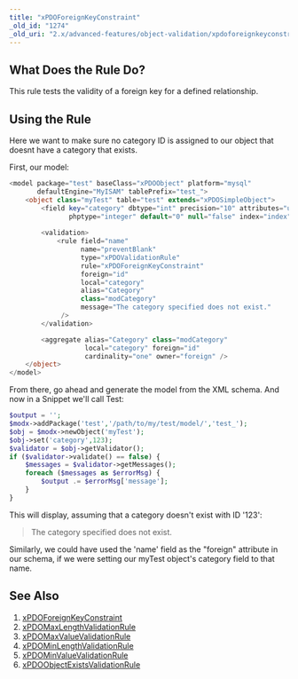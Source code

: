 ```yaml
---
title: "xPDOForeignKeyConstraint"
_old_id: "1274"
_old_uri: "2.x/advanced-features/object-validation/xpdoforeignkeyconstraint"
---
```


## What Does the Rule Do?

This rule tests the validity of a foreign key for a defined relationship.

## Using the Rule

Here we want to make sure no category ID is assigned to our object that doesnt have a category that exists.

First, our model:

``` php 
<model package="test" baseClass="xPDOObject" platform="mysql"
       defaultEngine="MyISAM" tablePrefix="test_">    
    <object class="myTest" table="test" extends="xPDOSimpleObject">
        <field key="category" dbtype="int" precision="10" attributes="unsigned"
               phptype="integer" default="0" null="false" index="index" />
                
        <validation>
            <rule field="name" 
                  name="preventBlank"
                  type="xPDOValidationRule"
                  rule="xPDOForeignKeyConstraint"
                  foreign="id"
                  local="category"
                  alias="Category"
                  class="modCategory"
                  message="The category specified does not exist."
             />
        </validation>

        <aggregate alias="Category" class="modCategory" 
                   local="category" foreign="id"
                   cardinality="one" owner="foreign" />
    </object>
</model>
```

From there, go ahead and generate the model from the XML schema. And now in a Snippet we'll call Test:

``` php 
$output = '';
$modx->addPackage('test','/path/to/my/test/model/','test_');
$obj = $modx->newObject('myTest');
$obj->set('category',123);
$validator = $obj->getValidator();
if ($validator->validate() == false) {
    $messages = $validator->getMessages();
    foreach ($messages as $errorMsg) {
        $output .= $errorMsg['message'];
    }
}
```

This will display, assuming that a category doesn't exist with ID '123':

> The category specified does not exist.

Similarly, we could have used the 'name' field as the "foreign" attribute in our schema, if we were setting our myTest object's category field to that name.

## See Also

1. [xPDOForeignKeyConstraint](xpdo/advanced-features/object-validation/xpdoforeignkeyconstraint)
2. [xPDOMaxLengthValidationRule](xpdo/advanced-features/object-validation/xpdomaxlengthvalidationrule)
3. [xPDOMaxValueValidationRule](xpdo/advanced-features/object-validation/xpdomaxvaluevalidationrule)
4. [xPDOMinLengthValidationRule](xpdo/advanced-features/object-validation/xpdominlengthvalidationrule)
5. [xPDOMinValueValidationRule](xpdo/advanced-features/object-validation/xpdominvaluevalidationrule)
6. [xPDOObjectExistsValidationRule](xpdo/advanced-features/object-validation/xpdoobjectexistsvalidationrule)